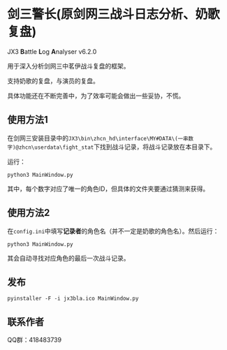 # 剑三警长(原剑网三战斗日志分析、奶歌复盘)

JX3 **B**attle **L**og **A**nalyser v6.2.0

用于深入分析剑网三中茗伊战斗复盘的框架。

支持奶歌的复盘，与演员的复盘。

具体功能还在不断完善中，为了效率可能会做出一些妥协，不慌。

## 使用方法1

在剑网三安装目录中的`JX3\bin\zhcn_hd\interface\MY#DATA\(一串数字)@zhcn\userdata\fight_stat`下找到战斗记录，将战斗记录放在本目录下。

运行：

`python3 MainWindow.py`

其中，每个数字对应了唯一的角色ID，但具体的文件夹要通过猜测来获得。

## 使用方法2

在`config.ini`中填写**记录者**的角色名（并不一定是奶歌的角色名）。然后运行：

`python3 MainWindow.py`

其会自动寻找对应角色的最后一次战斗记录。

## 发布

`pyinstaller -F -i jx3bla.ico MainWindow.py`

## 联系作者

QQ群：418483739


